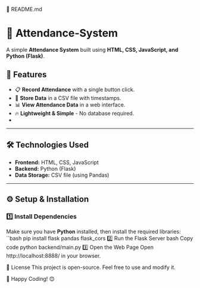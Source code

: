 📌 README.md
# 📌 Attendance-System

A simple **Attendance System** built using **HTML, CSS, JavaScript, and Python (Flask)**.

## 🚀 Features
- 📋 **Record Attendance** with a single button click.
- 📅 **Store Data** in a CSV file with timestamps.
- 📊 **View Attendance Data** in a web interface.
- 🔥 **Lightweight & Simple** - No database required.
- 
---

## 🛠️ Technologies Used
- **Frontend:** HTML, CSS, JavaScript
- **Backend:** Python (Flask)
- **Data Storage:** CSV file (using Pandas)

---

## ⚙️ Setup & Installation

### 1️⃣ Install Dependencies
Make sure you have **Python** installed, then install the required libraries:
``bash
pip install flask pandas flask_cors
2️⃣ Run the Flask Server
bash
Copy code
python backend/main.py
3️⃣ Open the Web Page
Open http://localhost:8888/ in your browser.

📜 License
This project is open-source. Feel free to use and modify it.

🚀 Happy Coding! 😊
